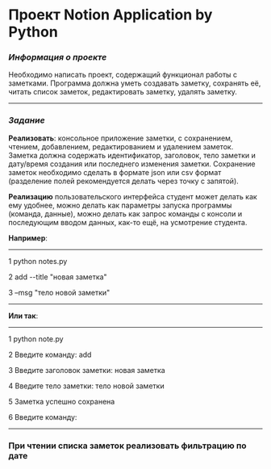 # Проект Notion Application by Python
###  *Информация о проекте*
Необходимо написать проект, содержащий функционал работы с заметками.
Программа должна уметь создавать заметку, сохранять её, читать список
заметок, редактировать заметку, удалять заметку.

***
### *Задание*
**Реализовать**: консольное приложение заметки, с сохранением, чтением,
добавлением, редактированием и удалением заметок. Заметка должна
содержать идентификатор, заголовок, тело заметки и дату/время создания или
последнего изменения заметки. Сохранение заметок необходимо сделать в
формате json или csv формат (разделение полей рекомендуется делать через
точку с запятой).

**Реализацию** пользовательского интерфейса студент может
делать как ему удобнее, можно делать как параметры запуска программы
(команда, данные), можно делать как запрос команды с консоли и
последующим вводом данных, как-то ещё, на усмотрение студента.

**Например**:
***
1 python notes.py

2 add --title "новая заметка"

3 –msg "тело новой заметки"
***
**Или так**:
***
1 python note.py

2 Введите команду: add

3 Введите заголовок заметки: новая заметка

4 Введите тело заметки: тело новой заметки

5 Заметка успешно сохранена

6 Введите команду:
***
### При чтении списка заметок реализовать фильтрацию по дате